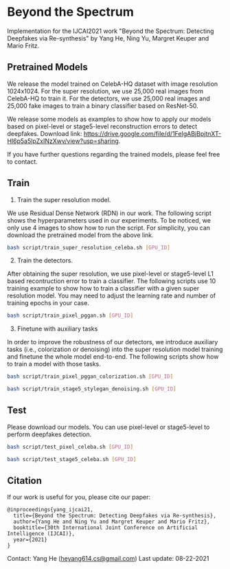 # Beyond the Spectrum
Implementation for the IJCAI2021 work "Beyond the Spectrum: Detecting Deepfakes via Re-synthesis" by Yang He, Ning Yu, Margret Keuper and Mario Fritz.

## Pretrained Models
We release the model trained on CelebA-HQ dataset with image resolution 1024x1024. For the super resolution, we use 25,000 real images from CelebA-HQ to train it.
For the detectors, we use 25,000 real images and 25,000 fake images to train a binary classifier based on ResNet-50.

We release some models as examples to show how to apply our models based on pixel-level or stage5-level reconstruction errors to detect deepfakes.
Download link: https://drive.google.com/file/d/1FeIgABjBpjtnXT-Hl6p5a5lpZxINzXwv/view?usp=sharing.

If you have further questions regarding the trained models, please feel free to contact.

## Train
1. Train the super resolution model. 

We use Residual Dense Network (RDN) in our work. The following script shows the hyperparameters used in our experiments.
To be noticed, we only use 4 images to show how to run the script. For simplicity, you can download the pretrained model from the above link.

```bash
bash script/train_super_resolution_celeba.sh [GPU_ID]
```

2. Train the detectors.

After obtaining the super resolution, we use pixel-level or stage5-level L1 based recontruction error to train a classifier.
The following scripts use 10 training example to show how to train a classifier with a given super resolution model. You may need to adjust the learning rate and number of training epochs in your case.

```bash
bash script/train_pixel_pggan.sh [GPU_ID]
```

3. Finetune with auxiliary tasks

In order to improve the robustness of our detectors, we introduce auxiliary tasks (i.e., colorization or denoising) into the super resolution model training and finetune the whole model end-to-end.
The following scripts show how to train a model with those tasks.

```bash
bash script/train_pixel_pggan_colorization.sh [GPU_ID]
```
```bash
bash script/train_stage5_stylegan_denoising.sh [GPU_ID]
```

## Test
Please download our models. You can use pixel-level or stage5-level to perform deepfakes detection. 

```bash
bash script/test_pixel_celeba.sh [GPU_ID]
```
```bash
bash script/test_stage5_celeba.sh [GPU_ID]
```

## Citation
If our work is useful for you, please cite our paper:

    @inproceedings{yang_ijcai21,
      title={Beyond the Spectrum: Detecting Deepfakes via Re-synthesis},
      author={Yang He and Ning Yu and Margret Keuper and Mario Fritz},
      booktitle={30th International Joint Conference on Artificial Intelligence (IJCAI)},
      year={2021}
    }

Contact: Yang He (heyang614.cs@gmail.com)
Last update: 08-22-2021
